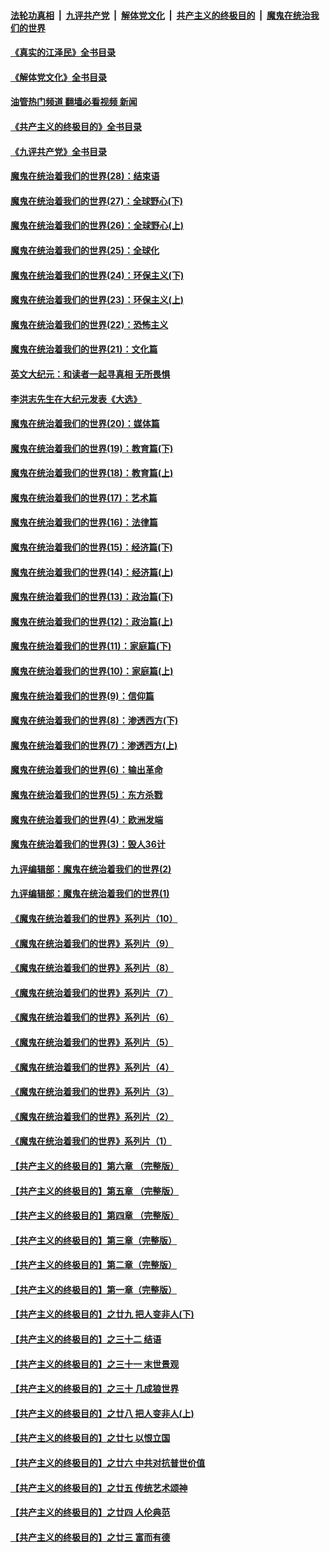 ####  [法轮功真相](../../../../basic/blob/master/README.md?t=08221601) &nbsp;|&nbsp; [九评共产党](../../../../9ping.md/blob/master/README.md?t=08221601) &nbsp;|&nbsp; [解体党文化](../../../../jtdwh.md/blob/master/README.md?t=08221601)  &nbsp;|&nbsp; [共产主义的终极目的](../../../../gczydzjmd.md/blob/master/README.md?t=08221601) &nbsp;|&nbsp; [魔鬼在统治我们的世界](../../../../mgztzwmdsj.md/blob/master/README.md?t=08221601) 

#### [《真实的江泽民》全书目录](../pages/nsc422/n13721399.md?t=08221601) 

#### [《解体党文化》全书目录](../pages/nsc422/n13721157.md?t=08221601) 

#### [油管热门频道 翻墙必看视频 新闻](http://45.76.130.85:81/youtube.html?08221601)

#### [《共产主义的终极目的》全书目录](../pages/nsc422/n13721048.md?t=08221601) 

#### [《九评共产党》全书目录](../pages/nsc422/n13708085.md?t=08221601) 

#### [魔鬼在统治着我们的世界(28)：结束语](../pages/nsc422/n10936246.md?t=08221601) 

#### [魔鬼在统治着我们的世界(27)：全球野心(下)](../pages/nsc422/n10928319.md?t=08221601) 

#### [魔鬼在统治着我们的世界(26)：全球野心(上)](../pages/nsc422/n10900318.md?t=08221601) 

#### [魔鬼在统治着我们的世界(25)：全球化](../pages/nsc422/n10788205.md?t=08221601) 

#### [魔鬼在统治着我们的世界(24)：环保主义(下)](../pages/nsc422/n10695307.md?t=08221601) 

#### [魔鬼在统治着我们的世界(23)：环保主义(上)](../pages/nsc422/n10688613.md?t=08221601) 

#### [魔鬼在统治着我们的世界(22)：恐怖主义](../pages/nsc422/n10614727.md?t=08221601) 

#### [魔鬼在统治着我们的世界(21)：文化篇](../pages/nsc422/n10597706.md?t=08221601) 

#### [英文大纪元：和读者一起寻真相 无所畏惧](../pages/nsc422/n12542027.md?t=08221601) 

#### [李洪志先生在大纪元发表《大选》](../pages/nsc422/n12534746.md?t=08221601) 

#### [魔鬼在统治着我们的世界(20)：媒体篇](../pages/nsc422/n10586579.md?t=08221601) 

#### [魔鬼在统治着我们的世界(19)：教育篇(下)](../pages/nsc422/n10564808.md?t=08221601) 

#### [魔鬼在统治着我们的世界(18)：教育篇(上)](../pages/nsc422/n10526970.md?t=08221601) 

#### [魔鬼在统治着我们的世界(17)：艺术篇](../pages/nsc422/n10499093.md?t=08221601) 

#### [魔鬼在统治着我们的世界(16)：法律篇](../pages/nsc422/n10485969.md?t=08221601) 

#### [魔鬼在统治着我们的世界(15)：经济篇(下)](../pages/nsc422/n10469975.md?t=08221601) 

#### [魔鬼在统治着我们的世界(14)：经济篇(上)](../pages/nsc422/n10457370.md?t=08221601) 

#### [魔鬼在统治着我们的世界(13)：政治篇(下)](../pages/nsc422/n10448270.md?t=08221601) 

#### [魔鬼在统治着我们的世界(12)：政治篇(上)](../pages/nsc422/n10444576.md?t=08221601) 

#### [魔鬼在统治着我们的世界(11)：家庭篇(下)](../pages/nsc422/n10440961.md?t=08221601) 

#### [魔鬼在统治着我们的世界(10)：家庭篇(上)](../pages/nsc422/n10435448.md?t=08221601) 

#### [魔鬼在统治着我们的世界(9)：信仰篇](../pages/nsc422/n10432159.md?t=08221601) 

#### [魔鬼在统治着我们的世界(8)：渗透西方(下)](../pages/nsc422/n10429603.md?t=08221601) 

#### [魔鬼在统治着我们的世界(7)：渗透西方(上)](../pages/nsc422/n10426013.md?t=08221601) 

#### [魔鬼在统治着我们的世界(6)：输出革命](../pages/nsc422/n10421536.md?t=08221601) 

#### [魔鬼在统治着我们的世界(5)：东方杀戮](../pages/nsc422/n10417707.md?t=08221601) 

#### [魔鬼在统治着我们的世界(4)：欧洲发端](../pages/nsc422/n10414890.md?t=08221601) 

#### [魔鬼在统治着我们的世界(3)：毁人36计](../pages/nsc422/n10411583.md?t=08221601) 

#### [九评编辑部：魔鬼在统治着我们的世界(2)](../pages/nsc422/n10410036.md?t=08221601) 

#### [九评编辑部：魔鬼在统治着我们的世界(1)](../pages/nsc422/n10406825.md?t=08221601) 

#### [《魔鬼在统治着我们的世界》系列片（10）](../pages/nsc422/n12292670.md?t=08221601) 

#### [《魔鬼在统治着我们的世界》系列片（9）](../pages/nsc422/n12290859.md?t=08221601) 

#### [《魔鬼在统治着我们的世界》系列片（8）](../pages/nsc422/n12287445.md?t=08221601) 

#### [《魔鬼在统治着我们的世界》系列片（7）](../pages/nsc422/n12283425.md?t=08221601) 

#### [《魔鬼在统治着我们的世界》系列片（6）](../pages/nsc422/n12282314.md?t=08221601) 

#### [《魔鬼在统治着我们的世界》系列片（5）](../pages/nsc422/n12281419.md?t=08221601) 

#### [《魔鬼在统治着我们的世界》系列片（4）](../pages/nsc422/n12274024.md?t=08221601) 

#### [《魔鬼在统治着我们的世界》系列片（3）](../pages/nsc422/n12271322.md?t=08221601) 

#### [《魔鬼在统治着我们的世界》系列片（2）](../pages/nsc422/n12269049.md?t=08221601) 

#### [《魔鬼在统治着我们的世界》系列片（1）](../pages/nsc422/n12267575.md?t=08221601) 

#### [【共产主义的终极目的】第六章 （完整版）](../pages/nsc422/n11428913.md?t=08221601) 

#### [【共产主义的终极目的】第五章 （完整版）](../pages/nsc422/n11428912.md?t=08221601) 

#### [【共产主义的终极目的】第四章 （完整版）](../pages/nsc422/n11428907.md?t=08221601) 

#### [【共产主义的终极目的】第三章（完整版）](../pages/nsc422/n11428848.md?t=08221601) 

#### [【共产主义的终极目的】第二章（完整版）](../pages/nsc422/n11428831.md?t=08221601) 

#### [【共产主义的终极目的】第一章（完整版）](../pages/nsc422/n11417651.md?t=08221601) 

#### [【共产主义的终极目的】之廿九 把人变非人(下)](../pages/nsc422/n11344140.md?t=08221601) 

#### [【共产主义的终极目的】之三十二 结语](../pages/nsc422/n11360535.md?t=08221601) 

#### [【共产主义的终极目的】之三十一 末世景观](../pages/nsc422/n11351129.md?t=08221601) 

#### [【共产主义的终极目的】之三十 几成狼世界](../pages/nsc422/n11348280.md?t=08221601) 

#### [【共产主义的终极目的】之廿八 把人变非人(上)](../pages/nsc422/n11340492.md?t=08221601) 

#### [【共产主义的终极目的】之廿七 以恨立国](../pages/nsc422/n11336944.md?t=08221601) 

#### [【共产主义的终极目的】之廿六 中共对抗普世价值](../pages/nsc422/n11324785.md?t=08221601) 

#### [【共产主义的终极目的】之廿五 传统艺术颂神](../pages/nsc422/n11296396.md?t=08221601) 

#### [【共产主义的终极目的】之廿四 人伦典范](../pages/nsc422/n11296397.md?t=08221601) 

#### [【共产主义的终极目的】之廿三 富而有德](../pages/nsc422/n11283598.md?t=08221601) 

<img src='http://gfw-breaker.win/goodnews/indexes/nsc422.md' width='0px' height='0px'/>
